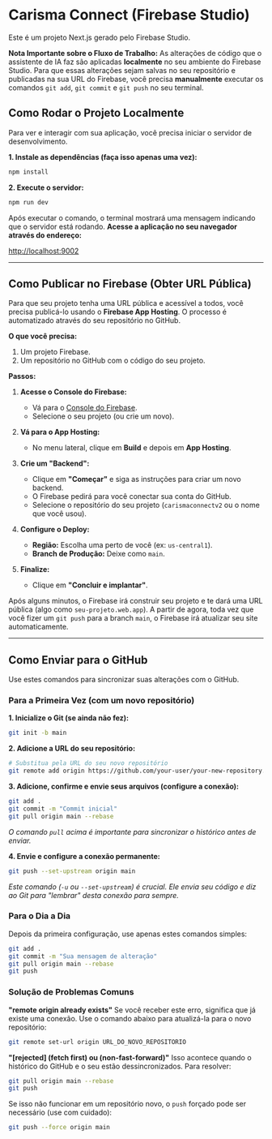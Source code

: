 # Carisma Connect (Firebase Studio)

Este é um projeto Next.js gerado pelo Firebase Studio.

**Nota Importante sobre o Fluxo de Trabalho:** As alterações de código que o assistente de IA faz são aplicadas **localmente** no seu ambiente do Firebase Studio. Para que essas alterações sejam salvas no seu repositório e publicadas na sua URL do Firebase, você precisa **manualmente** executar os comandos `git add`, `git commit` e `git push` no seu terminal.

## Como Rodar o Projeto Localmente

Para ver e interagir com sua aplicação, você precisa iniciar o servidor de desenvolvimento.

**1. Instale as dependências (faça isso apenas uma vez):**
```bash
npm install
```

**2. Execute o servidor:**
```bash
npm run dev
```

Após executar o comando, o terminal mostrará uma mensagem indicando que o servidor está rodando. **Acesse a aplicação no seu navegador através do endereço:**

[http://localhost:9002](http://localhost:9002)

---

## Como Publicar no Firebase (Obter URL Pública)

Para que seu projeto tenha uma URL pública e acessível a todos, você precisa publicá-lo usando o **Firebase App Hosting**. O processo é automatizado através do seu repositório no GitHub.

**O que você precisa:**
1.  Um projeto Firebase.
2.  Um repositório no GitHub com o código do seu projeto.

**Passos:**

1.  **Acesse o Console do Firebase:**
    *   Vá para o [Console do Firebase](https://console.firebase.google.com/).
    *   Selecione o seu projeto (ou crie um novo).

2.  **Vá para o App Hosting:**
    *   No menu lateral, clique em **Build** e depois em **App Hosting**.

3.  **Crie um "Backend":**
    *   Clique em **"Começar"** e siga as instruções para criar um novo backend.
    *   O Firebase pedirá para você conectar sua conta do GitHub.
    *   Selecione o repositório do seu projeto (`carismaconnectv2` ou o nome que você usou).

4.  **Configure o Deploy:**
    *   **Região:** Escolha uma perto de você (ex: `us-central1`).
    *   **Branch de Produção:** Deixe como `main`.

5.  **Finalize:**
    *   Clique em **"Concluir e implantar"**.

Após alguns minutos, o Firebase irá construir seu projeto e te dará uma URL pública (algo como `seu-projeto.web.app`). A partir de agora, toda vez que você fizer um `git push` para a branch `main`, o Firebase irá atualizar seu site automaticamente.

---

## Como Enviar para o GitHub

Use estes comandos para sincronizar suas alterações com o GitHub.

### Para a Primeira Vez (com um novo repositório)

**1. Inicialize o Git (se ainda não fez):**
```bash
git init -b main
```

**2. Adicione a URL do seu repositório:**
```bash
# Substitua pela URL do seu novo repositório
git remote add origin https://github.com/your-user/your-new-repository.git
```

**3. Adicione, confirme e envie seus arquivos (configure a conexão):**
```bash
git add .
git commit -m "Commit inicial"
git pull origin main --rebase
```
*O comando `pull` acima é importante para sincronizar o histórico antes de enviar.*

**4. Envie e configure a conexão permanente:**
```bash
git push --set-upstream origin main
```
*Este comando (`-u` ou `--set-upstream`) é crucial. Ele envia seu código e diz ao Git para "lembrar" desta conexão para sempre.*

### Para o Dia a Dia

Depois da primeira configuração, use apenas estes comandos simples:
```bash
git add .
git commit -m "Sua mensagem de alteração"
git pull origin main --rebase
git push
```

### Solução de Problemas Comuns

**"remote origin already exists"**
Se você receber este erro, significa que já existe uma conexão. Use o comando abaixo para atualizá-la para o novo repositório:
```bash
git remote set-url origin URL_DO_NOVO_REPOSITORIO
```

**"[rejected] (fetch first) ou (non-fast-forward)"**
Isso acontece quando o histórico do GitHub e o seu estão dessincronizados. Para resolver:
```bash
git pull origin main --rebase
git push
```
Se isso não funcionar em um repositório novo, o `push` forçado pode ser necessário (use com cuidado):
```bash
git push --force origin main
```
